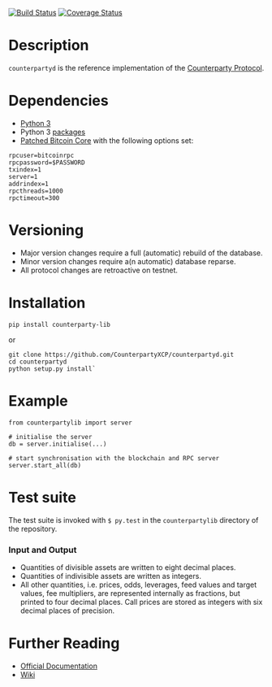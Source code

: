 [![Build Status](https://travis-ci.org/CounterpartyXCP/counterpartyd.svg?branch=develop)](https://travis-ci.org/CounterpartyXCP/counterpartyd)
[![Coverage Status](https://coveralls.io/repos/CounterpartyXCP/counterpartyd/badge.png?branch=develop)](https://coveralls.io/r/CounterpartyXCP/counterpartyd?branch=develop)

# Description
`counterpartyd` is the reference implementation of the [Counterparty
Protocol](https://github.com/CounterpartyXCP/Counterparty).


# Dependencies
* [Python 3](http://python.org)
* Python 3 [packages](https://github.com/CounterpartyXCP/counterpartyd/blob/master/pip-requirements.txt)
* [Patched Bitcoin Core](https://github.com/btcdrak/bitcoin/releases) with the following options set:

```
rpcuser=bitcoinrpc
rpcpassword=$PASSWORD
txindex=1
server=1
addrindex=1
rpcthreads=1000
rpctimeout=300
```


# Versioning
* Major version changes require a full (automatic) rebuild of the database.
* Minor version changes require a(n automatic) database reparse.
* All protocol changes are retroactive on testnet.

# Installation

`pip install counterparty-lib`

or

```
git clone https://github.com/CounterpartyXCP/counterpartyd.git
cd counterpartyd
python setup.py install`
```

# Example

```
from counterpartylib import server

# initialise the server
db = server.initialise(...)

# start synchronisation with the blockchain and RPC server
server.start_all(db)
```

# Test suite

The test suite is invoked with `$ py.test` in the `counterpartylib` directory of the
repository.

### Input and Output
* Quantities of divisible assets are written to eight decimal places.
* Quantities of indivisible assets are written as integers.
* All other quantities, i.e. prices, odds, leverages, feed values and target
values, fee multipliers, are represented internally as fractions, but printed
to four decimal places. Call prices are stored as integers with six decimal
places of precision.


# Further Reading

* [Official Documentation](http://counterparty.io/docs/)
* [Wiki](https://github.com/CounterpartyXCP/Wiki/wiki)
